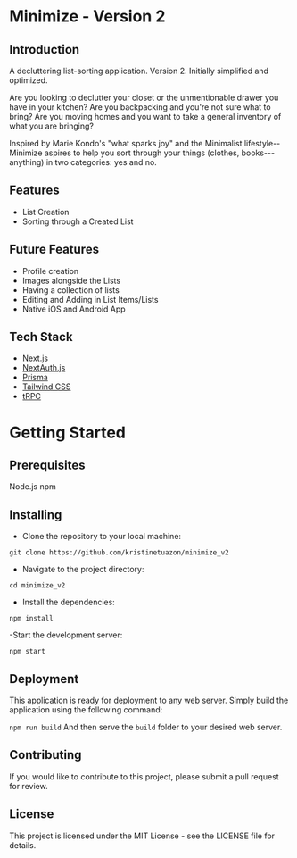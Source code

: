 # Minimize - Version 2

## Introduction
A decluttering list-sorting application. Version 2. Initially simplified and optimized. 

Are you looking to declutter your closet or the unmentionable drawer you have in your kitchen? Are you backpacking and you're not sure what to bring? Are you moving homes and you want to take a general inventory of what you are bringing?

Inspired by Marie Kondo's "what sparks joy" and the Minimalist lifestyle--Minimize aspires to help you sort through your things (clothes, books---anything) in two categories: yes and no.

## Features
- List Creation
- Sorting through a Created List

## Future Features
- Profile creation
- Images alongside the Lists
- Having a collection of lists
- Editing and Adding in List Items/Lists
- Native iOS and Android App

## Tech Stack

- [Next.js](https://nextjs.org)
- [NextAuth.js](https://next-auth.js.org)
- [Prisma](https://prisma.io)
- [Tailwind CSS](https://tailwindcss.com)
- [tRPC](https://trpc.io)

# Getting Started
## Prerequisites
Node.js
npm


## Installing
- Clone the repository to your local machine:

```git clone https://github.com/kristinetuazon/minimize_v2```

- Navigate to the project directory:

```cd minimize_v2```

- Install the dependencies:

```npm install```

-Start the development server:

```npm start```

## Deployment
This application is ready for deployment to any web server. Simply build the application using the following command:

```npm run build```
And then serve the `build` folder to your desired web server.


## Contributing
If you would like to contribute to this project, please submit a pull request for review.

## License
This project is licensed under the MIT License - see the LICENSE file for details.